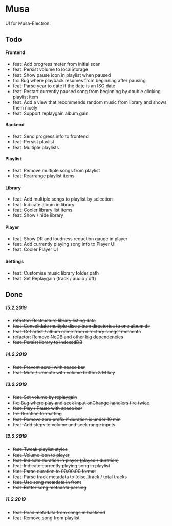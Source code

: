 # Musa

UI for Musa-Electron.

## Todo

#### Frontend

- feat: Add progress meter from initial scan
- feat: Persist volume to localStorage
- feat: Show pause icon in playlist when paused
- fix: Bug where playback resumes from beginning after pausing
- feat: Parse year to date if the date is an ISO date
- feat: Restart currently paused song from beginning by double clicking playlist item
- feat: Add a view that recommends random music from library and shows them nicely
- feat: Support replaygain album gain

#### Backend

- feat: Send progress info to frontend
- feat: Persist playlist
- feat: Multiple playlists

#### Playlist

- feat: Remove multiple songs from playlist
- feat: Rearrange playlist items

#### Library

- feat: Add multiple songs to playlist by selection
- feat: Indicate album in library
- feat: Cooler library list items
- feat: Show / hide library

#### Player

- feat: Show DR and loudness reduction gauge in player
- feat: Add currently playing song info to Player UI
- feat: Cooler Player UI

#### Settings

- feat: Customise music library folder path
- feat: Set Replaygain (track / audio / off)

## Done

##### 15.2.2019

- ~~refactor: Restructure library listing data~~
- ~~feat: Consolidate multiple disc album directories to one album dir~~
- ~~feat: Get artist / album name from directory songs' metadata~~
- ~~refactor: Remove NeDB and other big dependencies~~
- ~~feat: Persist library to IndexedDB~~

##### 14.2.2019

- ~~feat: Prevent scroll with space bar~~
- ~~feat: Mute / Unmute with volume button & M key~~

##### 13.2.2019

- ~~feat: Set volume by replaygain~~
- ~~fix: Bug where play and seek input onChange handlers fire twice~~
- ~~feat: Play / Pause with space bar~~
- ~~fix: Duration formatting~~
- ~~feat: Remove zero prefix if duration is under 10 min~~
- ~~feat: Add steps to volume and seek range inputs~~

##### 12.2.2019

- ~~feat: Tweak playlist styles~~
- ~~feat: Volume icon to player~~
- ~~feat: Indicate duration in player (played / duration)~~
- ~~feat: Indicate currently playing song in playlist~~
- ~~feat: Parse duration to 00:00:00 format~~
- ~~feat: Parse track metadata to [disc.]track / total tracks~~
- ~~feat: Use song metadata in front~~
- ~~feat: Better song metadata parsing~~

##### 11.2.2019

- ~~feat: Read metadata from songs in backend~~
- ~~feat: Remove song from playlist~~
